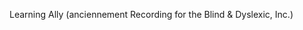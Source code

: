 <Token xmlns:xlink="http://www.w3.org/1999/xlink"><embeddedLabel xmlns="http://ddue.schemas.microsoft.com/authoring/2003/5">Learning Ally (anciennement Recording for the Blind &amp; Dyslexic, Inc.) </embeddedLabel></Token>

<!--HONumber=May16_HO1-->


